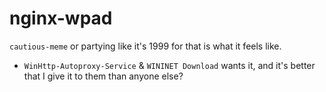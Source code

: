 # nginx-wpad

`cautious-meme` or partying like it's 1999 for that is what it feels like.

- `WinHttp-Autoproxy-Service` & `WININET Download` wants it, and it's better that I give it to
them than anyone else?

